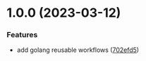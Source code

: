 # 1.0.0 (2023-03-12)


### Features

* add golang reusable workflows ([702efd5](https://github.com/thibaultserti/gh-actions-reusable-workflows/commit/702efd57053f35e5aca59af7e92afb2ee7bb821e))
